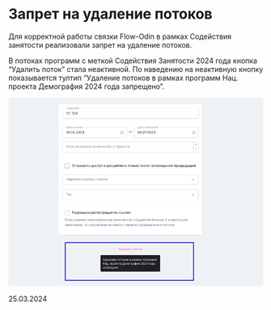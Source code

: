 # Запрет на удаление потоков

Для корректной работы связки Flow-Odin в рамках Содействия занятости реализовали запрет на удаление потоков.

В потоках программ с меткой Содействия Занятости 2024 года кнопка “Удалить поток” стала неактивной. По наведению на неактивную кнопку показывается тултип “Удаление потоков в рамках программ Нац. проекта Демография 2024 года запрещено”.

![](<../../.gitbook/assets/image (288).png>)

25.03.2024
